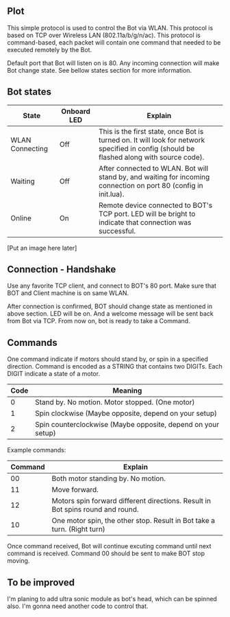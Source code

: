 ## Plot

This simple protocol is used to control the Bot via WLAN. This protocol is based on TCP over Wireless LAN (802.11a/b/g/n/ac). This protocol is command-based, each packet will contain one command that needed to be executed remotely by the Bot.

Default port that Bot will listen on is 80. Any incoming connection will make Bot change state. See bellow states section for more information.

## Bot states

| State           | Onboard LED | Explain                                                                                                                                  |
|-----------------|-------------|------------------------------------------------------------------------------------------------------------------------------------------|
| WLAN Connecting | Off         | This is the first state, once Bot is turned on. It will look for network specified in config (should be flashed along with source code). |
| Waiting         | Off         | After connected to WLAN. Bot will stand by, and waiting for incoming connection on port 80 (config in init.lua).                         |
| Online          | On          | Remote device connected to BOT's TCP port. LED will be bright to indicate that connection was successful.                                |

[Put an image here later]

## Connection - Handshake

Use any favorite TCP client, and connect to BOT's 80 port. Make sure that BOT and Client machine is on same WLAN.

After connection is confirmed, BOT should change state as mentioned in above section. LED will be on. And a welcome message will be sent back from Bot via TCP. From now on, bot is ready to take a Command.

## Commands

One command indicate if motors should stand by, or spin in a specified direction. Command is encoded as a STRING that contains two DIGITs. Each DIGIT indicate a state of a motor.

| Code | Meaning                                                      |
|------|--------------------------------------------------------------|
| 0    | Stand by. No motion. Motor stopped. (One motor)              |
| 1    | Spin clockwise (Maybe opposite, depend on your setup)        |
| 2    | Spin counterclockwise (Maybe opposite, depend on your setup) |

Example commands:

| Command | Explain                                                                        |
|---------|--------------------------------------------------------------------------------|
| 00      | Both motor standing by. No motion.                                             |
| 11      | Move forward.                                                                  |
| 12      | Motors spin forward different directions. Result in Bot spins round and round. |
| 10      | One motor spin, the other stop. Result in Bot take a turn. (Right turn)        |

Once command received, Bot will continue excuting command until next command is received. Command 00 should be sent to make BOT stop moving.

## To be improved

I'm planing to add ultra sonic module as bot's head, which can be spinned also. I'm gonna need another code to control that.